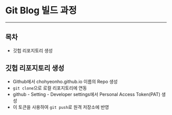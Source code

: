 # Git Blog 빌드 과정
---
## 목차
- 깃헙 리포지토리 생성

## 깃헙 리포지토리 생성

- Github에서 chohyeonho.github.io 이름의 Repo 생성
- `git clone`으로 로컬 리포지토리에 연동
- github - Setting - Developer settings에서 Personal Access Token(PAT) 생성
- 이 토큰을 사용하여 `git push`로 원격 저장소에 반영